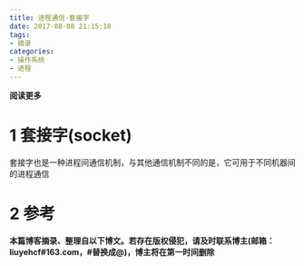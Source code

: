 ```yaml
---
title: 进程通信-套接字
date: 2017-08-08 21:15:18
tags: 
- 摘录
categories: 
- 操作系统
- 进程
---
```


__阅读更多__

<!--more-->

# 1 套接字(socket)

套接字也是一种进程间通信机制，与其他通信机制不同的是，它可用于不同机器间的进程通信

# 2 参考

__本篇博客摘录、整理自以下博文。若存在版权侵犯，请及时联系博主(邮箱：liuyehcf#163.com，#替换成@)，博主将在第一时间删除__

